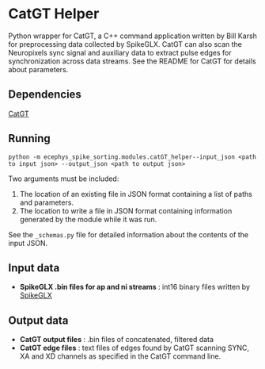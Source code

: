 CatGT Helper
==============
Python wrapper for CatGT, a C++ command application written by Bill Karsh for preprocessing data collected by SpikeGLX. CatGT can also scan the Neuropixels sync signal and auxiliary data to extract pulse edges for synchronization across data streams.  See the README for CatGT for details about parameters.

Dependencies
------------
[CatGT](https://billkarsh.github.io/SpikeGLX/#catgt)

Running
-------
```
python -m ecephys_spike_sorting.modules.catGT_helper--input_json <path to input json> --output_json <path to output json>
```
Two arguments must be included:
1. The location of an existing file in JSON format containing a list of paths and parameters.
2. The location to write a file in JSON format containing information generated by the module while it was run.

See the `_schemas.py` file for detailed information about the contents of the input JSON.

Input data
----------
- **SpikeGLX .bin files for ap and ni streams** : int16 binary files written by [SpikeGLX](https://github.com/billkarsh/spikeglx)

Output data
-----------
- **CatGT output files** : .bin files of concatenated, filtered data
- **CatGT edge files** : text files of edges found by CatGT scanning SYNC, XA and XD channels as specified in the CatGT command line.